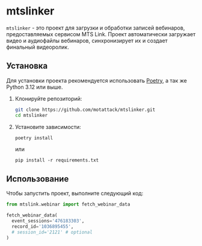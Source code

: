 # mtslinker

`mtslinker` - это проект для загрузки и обработки записей вебинаров, предоставляемых сервисом MTS Link. Проект автоматически загружает видео и аудиофайлы вебинаров, синхронизирует их и создает финальный видеоролик.

## Установка

Для установки проекта рекомендуется использовать [Poetry](https://python-poetry.org/), а так же Python 3.12 или выше.

1. Клонируйте репозиторий:
    ```bash
    git clone https://github.com/motattack/mtslinker.git
    cd mtslinker
    ```

2. Установите зависимости:
    ```bash
    poetry install
    ```
   или
   ```angular2html
   pip install -r requirements.txt
   ```

## Использование
Чтобы запустить проект, выполните следующий код:

```python
from mtslink.webinar import fetch_webinar_data

fetch_webinar_data(
  event_sessions='476183303',
  record_id='1036895455',
  # session_id='2121' # optional
)
